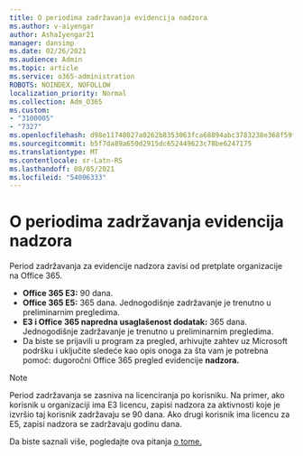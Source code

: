 ```yaml
---
title: O periodima zadržavanja evidencija nadzora
ms.author: v-aiyengar
author: AshaIyengar21
manager: dansimp
ms.date: 02/26/2021
ms.audience: Admin
ms.topic: article
ms.service: o365-administration
ROBOTS: NOINDEX, NOFOLLOW
localization_priority: Normal
ms.collection: Adm_O365
ms.custom:
- "3100005"
- "7327"
ms.openlocfilehash: d98e11748027a0262b8353063fca68894abc3783238e368f59f7457ea2ba0a8f
ms.sourcegitcommit: b5f7da89a650d2915dc652449623c78be6247175
ms.translationtype: MT
ms.contentlocale: sr-Latn-RS
ms.lasthandoff: 08/05/2021
ms.locfileid: "54006333"
---
```

# <a name="about-audit-logs-retention-periods"></a>O periodima zadržavanja evidencija nadzora

Period zadržavanja za evidencije nadzora zavisi od pretplate organizacije na Office 365.

- **Office 365 E3:** 90 dana.
- **Office 365 E5:** 365 dana. Jednogodišnje zadržavanje je trenutno u preliminarnim pregledima.
- **E3 i Office 365 napredna usaglašenost dodatak:** 365 dana. Jednogodišnje zadržavanje je trenutno u preliminarnim pregledima.
- Da biste se prijavili u program za pregled, arhivujte zahtev uz Microsoft podršku i uključite sledeće kao opis onoga za šta vam je potrebna pomoć: dugoročni Office 365 pregled evidencije **nadzora.**
> [!NOTE]
> Period zadržavanja se zasniva na licenciranja po korisniku. Na primer, ako korisnik u organizaciji ima E3 licencu, zapisi nadzora za aktivnosti koje je izvršio taj korisnik zadržavaju se 90 dana. Ako drugi korisnik ima licencu za E5, zapisi nadzora se zadržavaju godinu dana.

Da biste saznali više, pogledajte ova pitanja [o tome.](https://go.microsoft.com/fwlink/?linkid=2115336)
